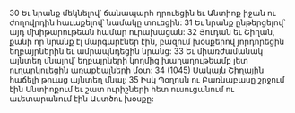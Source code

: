 30 Եւ նրանք մեկնելով՝ ճանապարհ դրուեցին եւ Անտիոք իջան ու ժողովրդին հաւաքելով՝ նամակը տուեցին: 31 Եւ նրանք ընթերցելով՝ այդ մխիթարութեան համար ուրախացան: 32 Յուդան եւ Շիղան, քանի որ նրանք էլ մարգարէներ էին, բազում խօսքերով յորդորեցին եղբայրներին եւ ամրապնդեցին նրանց: 33 Եւ միառժամանակ այնտեղ մնալով՝ եղբայրների կողմից խաղաղութեամբ յետ ուղարկուեցին առաքեալների մօտ: 34 (1045) Սակայն Շիղային հաճելի թուաց այնտեղ մնալ: 35 Իսկ Պօղոսն ու Բառնաբասը շրջում էին Անտիոքում եւ շատ ուրիշների հետ ուսուցանում ու աւետարանում էին Աստծու խօսքը:
